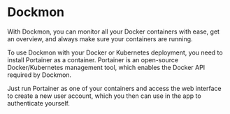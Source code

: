 # Dockmon

With Dockmon, you can monitor all your Docker containers with ease, get an overview, and always make sure your containers are running.

To use Dockmon with your Docker or Kubernetes deployment, you need to install Portainer as a container. Portainer is an open-source Docker/Kubernetes management tool, which enables the Docker API required by Dockmon.

Just run Portainer as one of your containers and access the web interface to create a new user account, which you then can use in the app to authenticate yourself.
